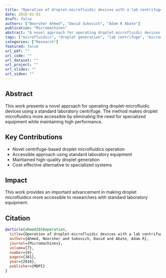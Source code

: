 ```yaml
---
title: "Operation of droplet-microfluidic devices with a lab centrifuge"
date: 2016-01-01
draft: false
authors: ["Noorsher Ahmed", "David Sukovich", "Adam R Abate"]
publication: "Micromachines"
abstract: "A novel approach for operating droplet-microfluidic devices using a standard laboratory centrifuge, enabling accessible droplet microfluidics."
tags: ["microfluidics", "droplet generation", "lab centrifuge", "microdevices", "biotechnology"]
categories: ["Research"]
featured: false
url_pdf: ""
url_code: ""
url_dataset: ""
url_project: ""
url_slides: ""
url_video: ""
---
```


## Abstract

This work presents a novel approach for operating droplet-microfluidic devices using a standard laboratory centrifuge. The method makes droplet microfluidics more accessible by eliminating the need for specialized equipment while maintaining high performance.

## Key Contributions

- Novel centrifuge-based droplet microfluidics operation
- Accessible approach using standard laboratory equipment
- Maintained high-quality droplet generation
- Cost-effective alternative to specialized systems

## Impact

This work provides an important advancement in making droplet microfluidics more accessible to researchers with standard laboratory equipment.

## Citation

```bibtex
@article{ahmed2016operation,
  title={Operation of droplet-microfluidic devices with a lab centrifuge},
  author={Ahmed, Noorsher and Sukovich, David and Abate, Adam R},
  journal={Micromachines},
  volume={7},
  number={9},
  pages={161},
  year={2016},
  publisher={MDPI}
}
``` 
